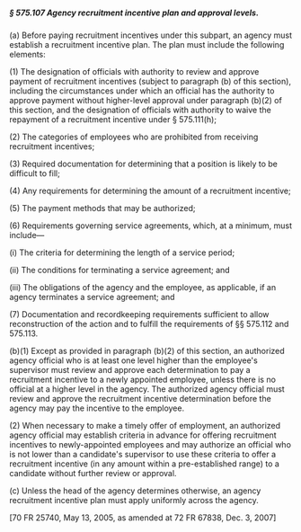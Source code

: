 ##### § 575.107 Agency recruitment incentive plan and approval levels. #####

(a) Before paying recruitment incentives under this subpart, an agency must establish a recruitment incentive plan. The plan must include the following elements:

(1) The designation of officials with authority to review and approve payment of recruitment incentives (subject to paragraph (b) of this section), including the circumstances under which an official has the authority to approve payment without higher-level approval under paragraph (b)(2) of this section, and the designation of officials with authority to waive the repayment of a recruitment incentive under § 575.111(h);

(2) The categories of employees who are prohibited from receiving recruitment incentives;

(3) Required documentation for determining that a position is likely to be difficult to fill;

(4) Any requirements for determining the amount of a recruitment incentive;

(5) The payment methods that may be authorized;

(6) Requirements governing service agreements, which, at a minimum, must include—

(i) The criteria for determining the length of a service period;

(ii) The conditions for terminating a service agreement; and

(iii) The obligations of the agency and the employee, as applicable, if an agency terminates a service agreement; and

(7) Documentation and recordkeeping requirements sufficient to allow reconstruction of the action and to fulfill the requirements of §§ 575.112 and 575.113.

(b)(1) Except as provided in paragraph (b)(2) of this section, an authorized agency official who is at least one level higher than the employee's supervisor must review and approve each determination to pay a recruitment incentive to a newly appointed employee, unless there is no official at a higher level in the agency. The authorized agency official must review and approve the recruitment incentive determination before the agency may pay the incentive to the employee.

(2) When necessary to make a timely offer of employment, an authorized agency official may establish criteria in advance for offering recruitment incentives to newly-appointed employees and may authorize an official who is not lower than a candidate's supervisor to use these criteria to offer a recruitment incentive (in any amount within a pre-established range) to a candidate without further review or approval.

(c) Unless the head of the agency determines otherwise, an agency recruitment incentive plan must apply uniformly across the agency.

[70 FR 25740, May 13, 2005, as amended at 72 FR 67838, Dec. 3, 2007]